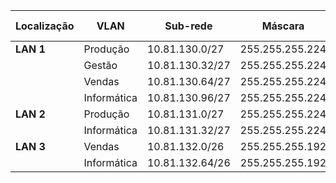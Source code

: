 | Localização | VLAN        | Sub-rede        | Máscara         | Hosts úteis | Bloco |
| ----------- | ----------- | --------------- | --------------- | ----------- | ----- |
| **LAN 1**   | Produção    | 10.81.130.0/27  | 255.255.255.224 | 30          | 32    |
|             | Gestão      | 10.81.130.32/27 | 255.255.255.224 | 30          | 32    |
|             | Vendas      | 10.81.130.64/27 | 255.255.255.224 | 30          | 32    |
|             | Informática | 10.81.130.96/27 | 255.255.255.224 | 30          | 32    |
| **LAN 2**   | Produção    | 10.81.131.0/27  | 255.255.255.224 | 30          | 32    |
|             | Informática | 10.81.131.32/27 | 255.255.255.224 | 30          | 32    |
| **LAN 3**   | Vendas      | 10.81.132.0/26  | 255.255.255.192 | 62          | 64    |
|             | Informática | 10.81.132.64/26 | 255.255.255.192 | 62          | 64    |
